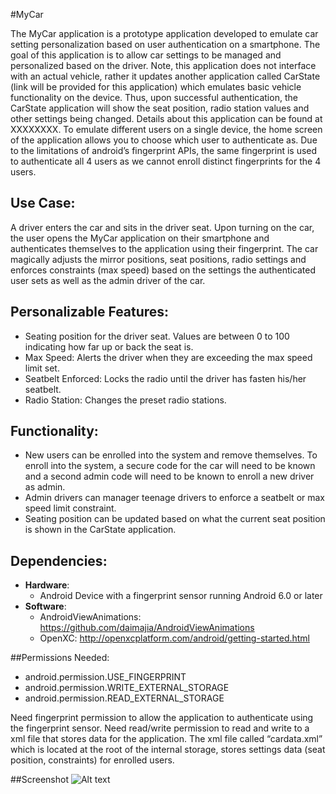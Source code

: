 #MyCar

The MyCar application is a prototype application developed to emulate car setting personalization based on user authentication on a smartphone. The goal of this application is to allow car settings to be managed and personalized based on the driver. Note, this application does not interface with an actual vehicle, rather it updates another application called CarState (link will be provided for this application) which emulates basic vehicle functionality on the device. Thus, upon successful authentication, the CarState application will show the seat position, radio station values and other settings being changed. Details about this application can be found at XXXXXXXX. To emulate different users on a single device, the home screen of the application allows you to choose which user to authenticate as. Due to the limitations of android’s fingerprint APIs, the same fingerprint is used to authenticate all 4 users as we cannot enroll distinct fingerprints for the 4 users. 

## Use Case:
A driver enters the car and sits in the driver seat. Upon turning on the car, the user opens the MyCar application on their smartphone and authenticates themselves to the application using their fingerprint. The car magically adjusts the mirror positions, seat positions, radio settings and enforces constraints (max speed) based on the settings the authenticated user sets as well as the admin driver of the car. 

## Personalizable Features:
*	Seating position for the driver seat. Values are between 0 to 100 indicating how far up or back the seat is.
*	Max Speed: Alerts the driver when they are exceeding the max speed limit set.
*	Seatbelt Enforced: Locks the radio until the driver has fasten his/her seatbelt. 
*	Radio Station: Changes the preset radio stations. 

## Functionality:
*	New users can be enrolled into the system and remove themselves. To enroll into the system, a secure code for the car will need to be known and a second admin code will need to be known to enroll a new driver as admin. 
*	Admin drivers can manager teenage drivers to enforce a seatbelt or max speed limit constraint. 
*	Seating position can be updated based on what the current seat position is shown in the CarState application. 

## Dependencies:
- **Hardware**:
  - Android Device with a fingerprint sensor running Android 6.0 or later
- **Software**: 
  - AndroidViewAnimations: https://github.com/daimajia/AndroidViewAnimations
  - OpenXC: http://openxcplatform.com/android/getting-started.html



##Permissions Needed:
- android.permission.USE_FINGERPRINT
- android.permission.WRITE_EXTERNAL_STORAGE
- android.permission.READ_EXTERNAL_STORAGE


Need fingerprint permission to allow the application to authenticate using the fingerprint sensor.
Need read/write permission to read and write to a xml file that stores data for the application. The xml file called “cardata.xml” which is located at the root of the internal storage, stores settings data (seat position, constraints) for enrolled users. 	

##Screenshot
![Alt text](https://github.com/Keyurpatel93/MyCar-/blob/master/MyCar.png?raw=true "Screenshot")
